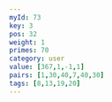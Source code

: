 ```yaml
---
myId: 73
key: 3
pos: 32
weight: 1
primes: 70
category: user
value: [367,1,-1,1]
pairs: [1,30,40,7,40,30]
tags: [8,13,19,20]
---
```

